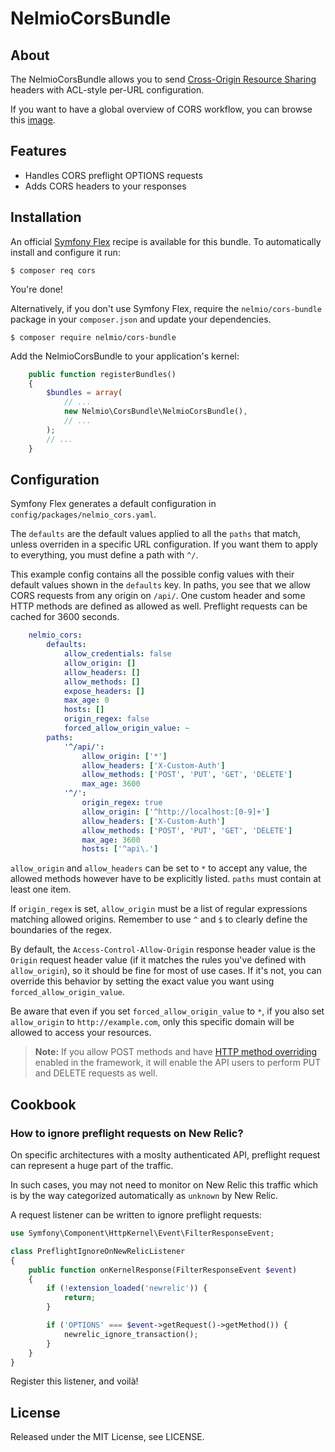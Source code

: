 # NelmioCorsBundle

## About

The NelmioCorsBundle allows you to send [Cross-Origin Resource Sharing](http://enable-cors.org/)
headers with ACL-style per-URL configuration.

If you want to have a global overview of CORS workflow, you can browse
this [image](http://www.html5rocks.com/static/images/cors_server_flowchart.png).

## Features

* Handles CORS preflight OPTIONS requests
* Adds CORS headers to your responses

## Installation

An official [Symfony Flex](https://symfony.com/doc/current/setup/flex.html) recipe
is available for this bundle.
To automatically install and configure it run:

    $ composer req cors

You're done!

Alternatively, if you don't use Symfony Flex, require the `nelmio/cors-bundle`
package in your `composer.json` and update your dependencies.

    $ composer require nelmio/cors-bundle

Add the NelmioCorsBundle to your application's kernel:

```php
    public function registerBundles()
    {
        $bundles = array(
            // ...
            new Nelmio\CorsBundle\NelmioCorsBundle(),
            // ...
        );
        // ...
    }
```

## Configuration

Symfony Flex generates a default configuration in `config/packages/nelmio_cors.yaml`.

The `defaults` are the default values applied to all the `paths` that match,
unless overriden in a specific URL configuration. If you want them to apply
to everything, you must define a path with `^/`.

This example config contains all the possible config values with their default
values shown in the `defaults` key. In paths, you see that we allow CORS
requests from any origin on `/api/`. One custom header and some HTTP methods
are defined as allowed as well. Preflight requests can be cached for 3600
seconds.

```yaml
    nelmio_cors:
        defaults:
            allow_credentials: false
            allow_origin: []
            allow_headers: []
            allow_methods: []
            expose_headers: []
            max_age: 0
            hosts: []
            origin_regex: false
            forced_allow_origin_value: ~
        paths:
            '^/api/':
                allow_origin: ['*']
                allow_headers: ['X-Custom-Auth']
                allow_methods: ['POST', 'PUT', 'GET', 'DELETE']
                max_age: 3600
            '^/':
                origin_regex: true
                allow_origin: ['^http://localhost:[0-9]+']
                allow_headers: ['X-Custom-Auth']
                allow_methods: ['POST', 'PUT', 'GET', 'DELETE']
                max_age: 3600
                hosts: ['^api\.']
```

`allow_origin` and `allow_headers` can be set to `*` to accept any value, the
allowed methods however have to be explicitly listed. `paths` must contain at least one item.

If `origin_regex` is set, `allow_origin` must be a list of regular expressions matching
allowed origins. Remember to use `^` and `$` to clearly define the boundaries of the regex.

By default, the `Access-Control-Allow-Origin` response header value is 
the `Origin` request header value (if it matches the rules you've defined with `allow_origin`),
so it should be fine for most of use cases. If it's not, you can override this behavior 
by setting the exact value you want using `forced_allow_origin_value`.

Be aware that even if you set `forced_allow_origin_value` to `*`, if you also set `allow_origin` to `http://example.com`,
only this specific domain will be allowed to access your resources.

> **Note:** If you allow POST methods and have 
> [HTTP method overriding](http://symfony.com/doc/current/reference/configuration/framework.html#http-method-override)
> enabled in the framework, it will enable the API users to perform PUT and DELETE 
> requests as well.

## Cookbook

### How to ignore preflight requests on New Relic?

On specific architectures with a moslty authenticated API, preflight request can represent a huge part of the traffic.

In such cases, you may not need to monitor on New Relic this traffic which is by the way categorized automatically as
`unknown` by New Relic.

A request listener can be written to ignore preflight requests:
```php
use Symfony\Component\HttpKernel\Event\FilterResponseEvent;

class PreflightIgnoreOnNewRelicListener
{
    public function onKernelResponse(FilterResponseEvent $event)
    {
        if (!extension_loaded('newrelic')) {
            return;
        }

        if ('OPTIONS' === $event->getRequest()->getMethod()) {
            newrelic_ignore_transaction();
        }
    }
}
```

Register this listener, and voilà!

## License

Released under the MIT License, see LICENSE.
